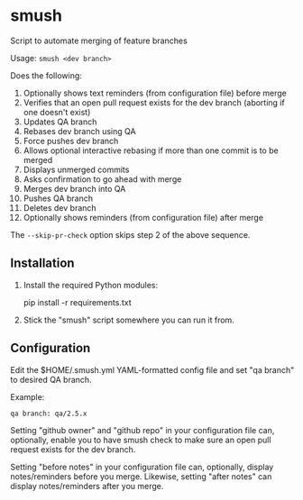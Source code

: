 smush
=====

Script to automate merging of feature branches

Usage: `smush <dev branch>`

Does the following:

1. Optionally shows text reminders (from configuration file) before merge
2. Verifies that an open pull request exists for the dev branch (aborting if one doesn't exist)
3. Updates QA branch
4. Rebases dev branch using QA
5. Force pushes dev branch
6. Allows optional interactive rebasing if more than one commit is to be merged
7. Displays unmerged commits
8. Asks confirmation to go ahead with merge
9. Merges dev branch into QA
10. Pushes QA branch
11. Deletes dev branch
12. Optionally shows reminders (from configuration file) after merge

The `--skip-pr-check` option skips step 2 of the above sequence.

Installation
------------

1. Install the required Python modules:

    pip install -r requirements.txt

2. Stick the "smush" script somewhere you can run it from.

Configuration
-------------

Edit the $HOME/.smush.yml YAML-formatted config file and set "qa branch" to desired QA branch.

Example:

    qa branch: qa/2.5.x

Setting "github owner" and "github repo" in your configuration file can, optionally, enable you
to have smush check to make sure an open pull request exists for the dev branch.

Setting "before notes" in your configuration file can, optionally, display
notes/reminders before you merge. Likewise, setting "after notes" can display
notes/reminders after you merge.

